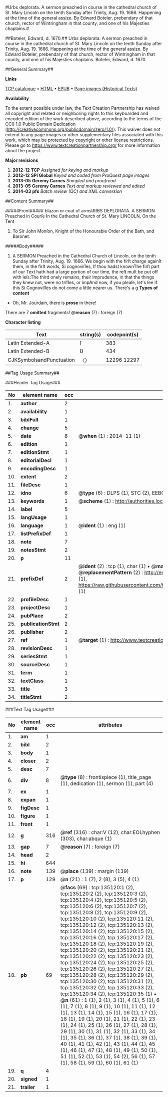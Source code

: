 #Urbs deplorata. A sermon preached in course in the cathedral church of St. Mary Lincoln on the tenth Sunday after Trinity, Aug. 19. 1666. Happening at the time of the general assize. By Edward Boteler, prebendary of that church, rector of Wintringham in that county, and one of his Majesties chaplains.#

##Boteler, Edward, d. 1670.##
Urbs deplorata. A sermon preached in course in the cathedral church of St. Mary Lincoln on the tenth Sunday after Trinity, Aug. 19. 1666. Happening at the time of the general assize. By Edward Boteler, prebendary of that church, rector of Wintringham in that county, and one of his Majesties chaplains.
Boteler, Edward, d. 1670.

##General Summary##

**Links**

[TCP catalogue](http://www.ota.ox.ac.uk/tcp/)  • 
[HTML](http://tei.it.ox.ac.uk/tcp/Texts-HTML/free/A77/A77115.html)  • 
[EPUB](http://tei.it.ox.ac.uk/tcp/Texts-EPUB/free/A77/A77115.epub) • 
[Page images (Historical Texts)](https://historicaltexts.jisc.ac.uk/eebo-99896724e)

**Availability**

To the extent possible under law, the Text Creation Partnership has waived all copyright and related or neighboring rights to this keyboarded and encoded edition of the work described above, according to the terms of the CC0 1.0 Public Domain Dedication (http://creativecommons.org/publicdomain/zero/1.0/). This waiver does not extend to any page images or other supplementary files associated with this work, which may be protected by copyright or other license restrictions. Please go to https://www.textcreationpartnership.org/ for more information about the project.

**Major revisions**

1. __2012-12__ __TCP__ *Assigned for keying and markup*
1. __2012-12__ __SPi Global__ *Keyed and coded from ProQuest page images*
1. __2013-05__ __Geremy Carnes__ *Sampled and proofread*
1. __2013-05__ __Geremy Carnes__ *Text and markup reviewed and edited*
1. __2014-03__ __pfs__ *Batch review (QC) and XML conversion*

##Content Summary##

#####Front#####
blazon or coat of armsƲRBS DEPLORATA. A SERMON Preached in Courſe In the Cathedral Church of St. Mary LINCOLN, On the Tent
1. To Sir John Monſon, Knight of the Honourable Order of the Bath, and Baronet.

#####Body#####

1. A SERMON Preached in the Cathedral Church of Lincoln, on the tenth Sunday after Trinity, Aug. 19. 1666.
We begin with the firſt charge
againſt them, in the firſt words, Si cognoviſſes, If thou hadst knownThe firſt part of our Text hath had a large portion of our time, the reſt muſt be put off with leſs:The third onely remains, their Imprudence, in that the things they knew not, were no trifles, or impAnd now, if you pleaſe, let's ſee if this Si Cognoviſſes do not come a little nearer us. There's a g
**Types of content**

  * Oh, Mr. Jourdain, there is **prose** in there!

There are 7 **omitted** fragments! 
 @__reason__ (7) : foreign (7)

**Character listing**


|Text|string(s)|codepoint(s)|
|---|---|---|
|Latin Extended-A|ſ|383|
|Latin Extended-B|Ʋ|434|
|CJKSymbolsandPunctuation|〈〉|12296 12297|

##Tag Usage Summary##

###Header Tag Usage###

|No|element name|occ|attributes|
|---|---|---|---|
|1.|__author__|2||
|2.|__availability__|1||
|3.|__biblFull__|1||
|4.|__change__|5||
|5.|__date__|8| @__when__ (1) : 2014-11 (1)|
|6.|__edition__|1||
|7.|__editionStmt__|1||
|8.|__editorialDecl__|1||
|9.|__encodingDesc__|1||
|10.|__extent__|2||
|11.|__fileDesc__|1||
|12.|__idno__|6| @__type__ (6) : DLPS (1), STC (2), EEBO-CITATION (1), PROQUEST (1), VID (1)|
|13.|__keywords__|1| @__scheme__ (1) : http://authorities.loc.gov/ (1)|
|14.|__label__|5||
|15.|__langUsage__|1||
|16.|__language__|1| @__ident__ (1) : eng (1)|
|17.|__listPrefixDef__|1||
|18.|__note__|7||
|19.|__notesStmt__|2||
|20.|__p__|11||
|21.|__prefixDef__|2| @__ident__ (2) : tcp (1), char (1)  •  @__matchPattern__ (2) : ([0-9\-]+):([0-9IVX]+) (1), (.+) (1)  •  @__replacementPattern__ (2) : http://eebo.chadwyck.com/downloadtiff?vid=$1&page=$2 (1), https://raw.githubusercontent.com/textcreationpartnership/Texts/master/tcpchars.xml#$1 (1)|
|22.|__profileDesc__|1||
|23.|__projectDesc__|1||
|24.|__pubPlace__|2||
|25.|__publicationStmt__|2||
|26.|__publisher__|2||
|27.|__ref__|1| @__target__ (1) : http://www.textcreationpartnership.org/docs/. (1)|
|28.|__revisionDesc__|1||
|29.|__seriesStmt__|1||
|30.|__sourceDesc__|1||
|31.|__term__|1||
|32.|__textClass__|1||
|33.|__title__|3||
|34.|__titleStmt__|2||


###Text Tag Usage###

|No|element name|occ|attributes|
|---|---|---|---|
|1.|__am__|1||
|2.|__bibl__|2||
|3.|__body__|1||
|4.|__closer__|2||
|5.|__desc__|7||
|6.|__div__|8| @__type__ (8) : frontispiece (1), title_page (1), dedication (1), sermon (1), part (4)|
|7.|__ex__|1||
|8.|__expan__|1||
|9.|__figDesc__|1||
|10.|__figure__|1||
|11.|__front__|1||
|12.|__g__|316| @__ref__ (316) : char:V (12), char:EOLhyphen (303), char:abque (1)|
|13.|__gap__|7| @__reason__ (7) : foreign (7)|
|14.|__head__|2||
|15.|__hi__|644||
|16.|__note__|139| @__place__ (139) : margin (139)|
|17.|__p__|129| @__n__ (21) : 1 (7), 2 (8), 3 (5), 4 (1)|
|18.|__pb__|69| @__facs__ (69) : tcp:135120:1 (2), tcp:135120:2 (2), tcp:135120:3 (2), tcp:135120:4 (2), tcp:135120:5 (2), tcp:135120:6 (2), tcp:135120:7 (2), tcp:135120:8 (2), tcp:135120:9 (2), tcp:135120:10 (2), tcp:135120:11 (2), tcp:135120:12 (2), tcp:135120:13 (2), tcp:135120:14 (2), tcp:135120:15 (2), tcp:135120:16 (2), tcp:135120:17 (2), tcp:135120:18 (2), tcp:135120:19 (2), tcp:135120:20 (2), tcp:135120:21 (2), tcp:135120:22 (2), tcp:135120:23 (2), tcp:135120:24 (2), tcp:135120:25 (2), tcp:135120:26 (2), tcp:135120:27 (2), tcp:135120:28 (2), tcp:135120:29 (2), tcp:135120:30 (2), tcp:135120:31 (2), tcp:135120:32 (2), tcp:135120:33 (2), tcp:135120:34 (2), tcp:135120:35 (1)  •  @__n__ (61) : 1 (1), 2 (1), 3 (1), 4 (1), 5 (1), 6 (1), 7 (1), 8 (1), 9 (1), 10 (1), 11 (1), 12 (1), 13 (1), 14 (1), 15 (1), 16 (1), 17 (1), 18 (1), 19 (1), 20 (1), 21 (1), 22 (1), 23 (1), 24 (1), 25 (1), 26 (1), 27 (1), 28 (1), 29 (1), 30 (1), 31 (1), 32 (1), 33 (1), 34 (1), 35 (1), 36 (1), 37 (1), 38 (1), 39 (1), 40 (1), 41 (1), 42 (1), 43 (1), 44 (1), 45 (1), 46 (1), 47 (1), 48 (1), 49 (1), 50 (1), 51 (1), 52 (1), 53 (1), 54 (2), 56 (1), 57 (1), 58 (1), 59 (1), 60 (1), 61 (1)|
|19.|__q__|4||
|20.|__signed__|1||
|21.|__trailer__|1||
